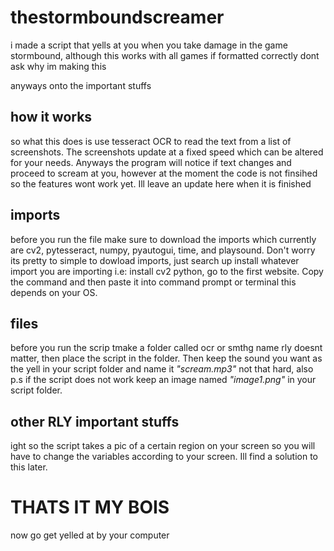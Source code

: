 # thestormboundscreamer
i made a script that yells at you when you take damage in the game stormbound, although this works with all games if formatted correctly dont ask why im making this

anyways onto the important stuffs

## how it works
so what this does is use tesseract OCR to read the text  from a list of screenshots. The screenshots update at a fixed speed which can be altered for your needs. Anyways the program will notice if text changes and proceed to scream at you, however at the moment the code is not finsihed so the features wont work yet. Ill leave an update here when it is finished


## imports
before you run the file make sure to download the imports which currently are cv2, pytesseract, numpy, pyautogui, time, and playsound. Don't worry its pretty to simple to dowload imports, just search up install whatever import you are importing i.e: install cv2 python, go to the first website. Copy the command and then paste it into command prompt or terminal this depends on your OS.

## files
before you run the scrip tmake a folder called ocr or smthg name rly doesnt matter, then place the script in the folder. Then keep the sound you want as the yell in your script folder and name it *"scream.mp3"* not that hard, also p.s if the script does not work keep an image named *"image1.png"* in your script folder.

## other RLY important stuffs
ight so the script takes a pic of a certain region on your screen so you will have to change the variables according to your screen. Ill find a solution to this later.

# THATS IT MY BOIS
now go get yelled at by your computer
